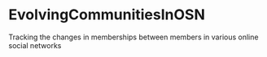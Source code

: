 # EvolvingCommunitiesInOSN
Tracking the changes in memberships between members in various online social networks
